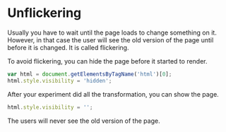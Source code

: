 # Unflickering

Usually you have to wait until the page loads to change something on it.
However, in that case the user will see the old version of the page until before
it is changed. It is called flickering.

To avoid flickering, you can hide the page before it started to render.
```js
var html = document.getElementsByTagName('html')[0];
html.style.visibility = 'hidden';
```

After your experiment did all the transformation, you can show the page.
```js
html.style.visibility = '';
```

The users will never see the old version of the page.
